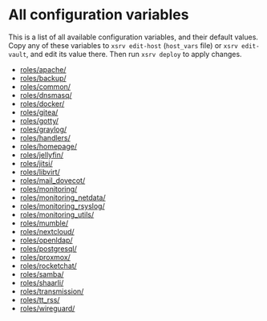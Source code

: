 # All configuration variables

This is a list of all available configuration variables, and their default values.
Copy any of these variables to `xsrv edit-host` (`host_vars` file) or `xsrv edit-vault`, and edit its value there.
Then run `xsrv deploy` to apply changes.

<!--BEGIN ROLES LIST-->
- [roles/apache/](https://gitlab.com/nodiscc/xsrv/-/blob/master/roles/apache/defaults/main.yml)
- [roles/backup/](https://gitlab.com/nodiscc/xsrv/-/blob/master/roles/backup/defaults/main.yml)
- [roles/common/](https://gitlab.com/nodiscc/xsrv/-/blob/master/roles/common/defaults/main.yml)
- [roles/dnsmasq/](https://gitlab.com/nodiscc/xsrv/-/blob/master/roles/dnsmasq/defaults/main.yml)
- [roles/docker/](https://gitlab.com/nodiscc/xsrv/-/blob/master/roles/docker/defaults/main.yml)
- [roles/gitea/](https://gitlab.com/nodiscc/xsrv/-/blob/master/roles/gitea/defaults/main.yml)
- [roles/gotty/](https://gitlab.com/nodiscc/xsrv/-/blob/master/roles/gotty/defaults/main.yml)
- [roles/graylog/](https://gitlab.com/nodiscc/xsrv/-/blob/master/roles/graylog/defaults/main.yml)
- [roles/handlers/](https://gitlab.com/nodiscc/xsrv/-/blob/master/roles/handlers/defaults/main.yml)
- [roles/homepage/](https://gitlab.com/nodiscc/xsrv/-/blob/master/roles/homepage/defaults/main.yml)
- [roles/jellyfin/](https://gitlab.com/nodiscc/xsrv/-/blob/master/roles/jellyfin/defaults/main.yml)
- [roles/jitsi/](https://gitlab.com/nodiscc/xsrv/-/blob/master/roles/jitsi/defaults/main.yml)
- [roles/libvirt/](https://gitlab.com/nodiscc/xsrv/-/blob/master/roles/libvirt/defaults/main.yml)
- [roles/mail_dovecot/](https://gitlab.com/nodiscc/xsrv/-/blob/master/roles/mail_dovecot/defaults/main.yml)
- [roles/monitoring/](https://gitlab.com/nodiscc/xsrv/-/blob/master/roles/monitoring/defaults/main.yml)
- [roles/monitoring_netdata/](https://gitlab.com/nodiscc/xsrv/-/blob/master/roles/monitoring_netdata/defaults/main.yml)
- [roles/monitoring_rsyslog/](https://gitlab.com/nodiscc/xsrv/-/blob/master/roles/monitoring_rsyslog/defaults/main.yml)
- [roles/monitoring_utils/](https://gitlab.com/nodiscc/xsrv/-/blob/master/roles/monitoring_utils/defaults/main.yml)
- [roles/mumble/](https://gitlab.com/nodiscc/xsrv/-/blob/master/roles/mumble/defaults/main.yml)
- [roles/nextcloud/](https://gitlab.com/nodiscc/xsrv/-/blob/master/roles/nextcloud/defaults/main.yml)
- [roles/openldap/](https://gitlab.com/nodiscc/xsrv/-/blob/master/roles/openldap/defaults/main.yml)
- [roles/postgresql/](https://gitlab.com/nodiscc/xsrv/-/blob/master/roles/postgresql/defaults/main.yml)
- [roles/proxmox/](https://gitlab.com/nodiscc/xsrv/-/blob/master/roles/proxmox/defaults/main.yml)
- [roles/rocketchat/](https://gitlab.com/nodiscc/xsrv/-/blob/master/roles/rocketchat/defaults/main.yml)
- [roles/samba/](https://gitlab.com/nodiscc/xsrv/-/blob/master/roles/samba/defaults/main.yml)
- [roles/shaarli/](https://gitlab.com/nodiscc/xsrv/-/blob/master/roles/shaarli/defaults/main.yml)
- [roles/transmission/](https://gitlab.com/nodiscc/xsrv/-/blob/master/roles/transmission/defaults/main.yml)
- [roles/tt_rss/](https://gitlab.com/nodiscc/xsrv/-/blob/master/roles/tt_rss/defaults/main.yml)
- [roles/wireguard/](https://gitlab.com/nodiscc/xsrv/-/blob/master/roles/wireguard/defaults/main.yml)
<!--END ROLES LIST-->

